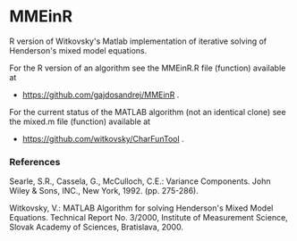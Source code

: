 # MMEinR
R version of Witkovsky's Matlab implementation of iterative solving of Henderson's mixed model equations.

For the R version of an algorithm see the MMEinR.R file (function) available at

- https://github.com/gajdosandrej/MMEinR .

For the current status of the MATLAB algorithm (not an identical clone) see the mixed.m file (function) available at

- https://github.com/witkovsky/CharFunTool .

### References

Searle, S.R., Cassela, G., McCulloch, C.E.: Variance Components. John Wiley & Sons, INC., New York, 1992. (pp. 275-286). 

Witkovsky, V.: MATLAB Algorithm for solving Henderson's Mixed Model Equations. Technical Report No. 3/2000, Institute of Measurement Science, Slovak Academy of Sciences, Bratislava, 2000.


